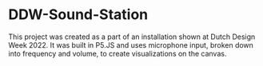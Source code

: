 # DDW-Sound-Station
This project was created as a part of an installation shown at Dutch Design Week 2022.
It was built in P5.JS and uses microphone input, broken down into frequency and volume, to create visualizations on the canvas.
